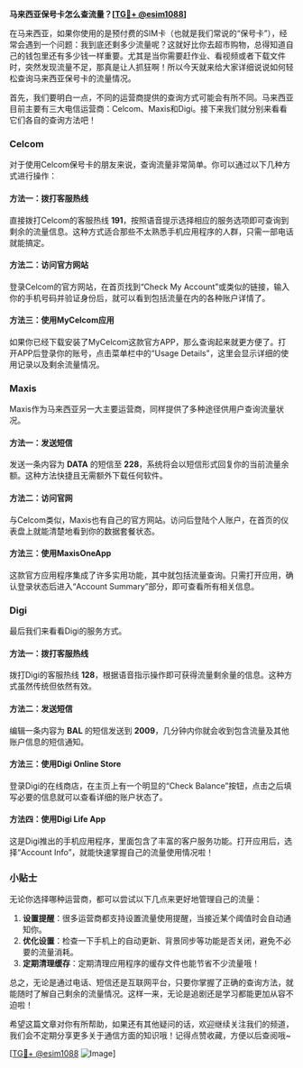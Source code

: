 **马来西亚保号卡怎么查流量？[[TG💪+ @esim1088](https://t.me/s/esim1088)]**

在马来西亚，如果你使用的是预付费的SIM卡（也就是我们常说的“保号卡”），经常会遇到一个问题：我到底还剩多少流量呢？这就好比你去超市购物，总得知道自己的钱包里还有多少钱一样重要。尤其是当你需要赶作业、看视频或者下载文件时，突然发现流量不足，那真是让人抓狂啊！所以今天就来给大家详细说说如何轻松查询马来西亚保号卡的流量情况。

首先，我们要明白一点，不同的运营商提供的查询方式可能会有所不同。马来西亚目前主要有三大电信运营商：Celcom、Maxis和Digi。接下来我们就分别来看看它们各自的查询方法吧！

### Celcom

对于使用Celcom保号卡的朋友来说，查询流量非常简单。你可以通过以下几种方式进行操作：

#### 方法一：拨打客服热线
直接拨打Celcom的客服热线 **191**，按照语音提示选择相应的服务选项即可查询到剩余的流量信息。这种方式适合那些不太熟悉手机应用程序的人群，只需一部电话就能搞定。

#### 方法二：访问官方网站
登录Celcom的官方网站，在首页找到“Check My Account”或类似的链接，输入你的手机号码并验证身份后，就可以看到包括流量在内的各种账户详情了。

#### 方法三：使用MyCelcom应用
如果你已经下载安装了MyCelcom这款官方APP，那么查询起来就更方便了。打开APP后登录你的账号，点击菜单栏中的“Usage Details”，这里会显示详细的使用记录以及剩余流量情况。

### Maxis

Maxis作为马来西亚另一大主要运营商，同样提供了多种途径供用户查询流量状况。

#### 方法一：发送短信
发送一条内容为 **DATA** 的短信至 **228**，系统将会以短信形式回复你的当前流量余额。这种方法快捷且无需额外下载任何软件。

#### 方法二：访问官网
与Celcom类似，Maxis也有自己的官方网站。访问后登陆个人账户，在首页的仪表盘上就能清楚地看到你的数据套餐状态。

#### 方法三：使用MaxisOneApp
这款官方应用程序集成了许多实用功能，其中就包括流量查询。只需打开应用，确认登录状态后进入“Account Summary”部分，即可查看所有相关信息。

### Digi

最后我们来看看Digi的服务方式。

#### 方法一：拨打客服热线
拨打Digi的客服热线 **128**，根据语音指示操作即可获得流量剩余量的信息。这种方式虽然传统但依然有效。

#### 方法二：发送短信
编辑一条内容为 **BAL** 的短信发送到 **2009**，几分钟内你就会收到包含流量及其他账户信息的短信通知。

#### 方法三：使用Digi Online Store
登录Digi的在线商店，在主页上有一个明显的“Check Balance”按钮，点击之后填写必要的信息就可以查看详细的账户状态了。

#### 方法四：使用Digi Life App
这是Digi推出的手机应用程序，里面包含了丰富的客户服务功能。打开应用后，选择“Account Info”，就能快速掌握自己的流量使用情况啦！

### 小贴士

无论你选择哪种运营商，都可以尝试以下几点来更好地管理自己的流量：

1. **设置提醒**：很多运营商都支持设置流量使用提醒，当接近某个阈值时会自动通知你。
2. **优化设置**：检查一下手机上的自动更新、背景同步等功能是否关闭，避免不必要的流量消耗。
3. **定期清理缓存**：定期清理应用程序的缓存文件也能节省不少流量哦！

总之，无论是通过电话、短信还是互联网平台，只要你掌握了正确的查询方法，就能随时了解自己剩余的流量情况。这样一来，无论是追剧还是学习都能更加从容不迫啦！

希望这篇文章对你有所帮助，如果还有其他疑问的话，欢迎继续关注我们的频道，我们会不定期分享更多关于通信方面的知识哦！记得点赞收藏，方便以后查阅哦~

[[TG💪+ @esim1088](https://t.me/s/esim1088) ![Image](https://i.postimg.cc/4NQfJmqS/Snipaste-2025-05-13-00-14-12.png)]